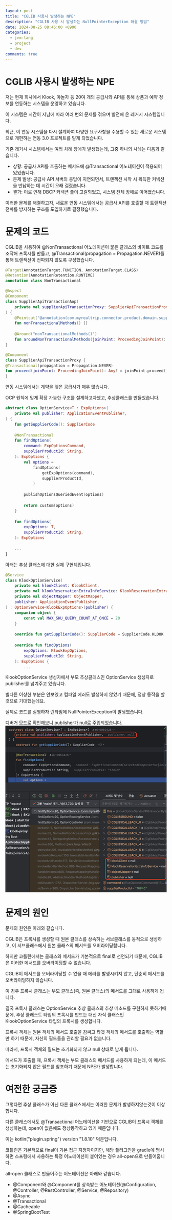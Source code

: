 ```yaml
---
layout: post
title: "CGLIB 사용시 발생하는 NPE"
description: "CGLIB 사용 시 발생하는 NullPointerException 해결 방법"
date: 2024-08-25 08:46:00 +0900
categories:
  - jvm-lang
  - project
  - dev
comments: true
---
```


# CGLIB 사용시 발생하는 NPE

저는 현재 회사에서 Klook, 야놀자 등 20여 개의 공급사와 API를 통해 상품과 예약 정보를 연동하는 시스템을 운영하고 있습니다. 

이 시스템은 시간이 지남에 따라 여러 번의 문제를 겪으며 발전해 온 레거시 시스템입니다.

최근, 이 연동 시스템을 다시 설계하여 다양한 요구사항을 수용할 수 있는 새로운 시스템으로 개편하는 연동 3.0 프로젝트를 맡게 되었습니다. 

기존 레거시 시스템에서는 여러 차례 장애가 발생했는데, 그중 하나의 사례는 다음과 같습니다.

- 상황: 공급사 API를 호출하는 메서드에 @Transactional 어노테이션이 적용되어 있었습니다.
- 문제 발생: 공급사 API 서버의 응답이 지연되면서, 트랜잭션 시작 시 획득한 커넥션을 반납하는 데 시간이 오래 걸렸습니다.
- 결과: 이로 인해 DBCP 커넥션 풀이 고갈되었고, 시스템 전체 장애로 이어졌습니다.

이러한 문제를 해결하고자, 새로운 연동 시스템에서는 공급사 API를 호출할 때 트랜잭션 전파를 방지하는 구조를 도입하기로 결정했습니다. 

# 문제의 코드

CGLIB을 사용하여 @NonTransactional 어노테이션이 붙은 클래스의 바이트 코드를 조작해 프록시를 만들고, @Transactional(propagation = Propagation.NEVER)를 통해 트랜잭션이 전파되지 않도록 구성했습니다.

```kotlin
@Target(AnnotationTarget.FUNCTION, AnnotationTarget.CLASS)
@Retention(AnnotationRetention.RUNTIME)
annotation class NonTransactional
```

```kotlin
@Aspect
@Component
class SupplierApiTransactionAop(
    private val supplierApiTransactionProxy: SupplierApiTransactionProxy,
) {
    @Pointcut("@annotation(com.myrealtrip.connector.product.domain.support.NonTransactional)")
    fun nonTransactionalMethods() {}   

    @Around("nonTransactionalMethods()")
    fun aroundNonTransactionalMethods(joinPoint: ProceedingJoinPoint): Any? = supplierApiTransactionProxy.proceed(joinPoint)
}
```

```kotlin
@Component
class SupplierApiTransactionProxy {
@Transactional(propagation = Propagation.NEVER)
fun proceed(joinPoint: ProceedingJoinPoint): Any? = joinPoint.proceed()
}
```

연동 시스템에서는 계약을 맺은 공급사가 매우 많습니다. 

OCP 원칙에 맞게 확장 가능한 구조를 설계하고자했고, 추상클래스를 만들었습니다.

```kotlin
abstract class OptionService<T : ExpOptions>(
    private val publisher: ApplicationEventPublisher,
) {
    fun getSupplierCode(): SupplierCode

    @NonTransactional
    fun findOptions(
        command: ExpOptionsCommand,
        supplierProductId: String,
    ): ExpOptions {
        val options =
            findOptions(
                getExpOptions(command),
                supplierProductId,
            )

        publishOptionsQueriedEvent(options)

        return custom(options)
    }

    fun findOptions(
        expOptions: T,
        supplierProductId: String,
    ): ExpOptions

    ...
}
```

아래는 추상 클래스에 대한 실제 구현체입니다.

```kotlin
@Service
class KlookOptionService(
    private val klookClient: KlookClient,
    private val klookReservationExtraInfoService: KlookReservationExtraInfoService,
    private val objectMapper: ObjectMapper,
    publisher: ApplicationEventPublisher,
) : OptionService<KlookExpOptions>(publisher) {
    companion object {
        const val MAX_SKU_QUERY_COUNT_AT_ONCE = 20
    }

    override fun getSupplierCode(): SupplierCode = SupplierCode.KLOOK

    override fun findOptions(
        expOptions: KlookExpOptions,
        supplierProductId: String,
    ): ExpOptions {
        ...
```

KlookOptionService 생성자에서 부모 추상클래스인 OptionService 생성자로 publisher를 넘겨주고 있습니다.

별다른 이상한 부분은 안보였고 컴파일 에러도 발생하지 않았기 때문에, 정상 동작을 할 것으로 기대했는데요. 

실제로 코드를 실행하자 런타임에 NullPointerException이 발생했습니다. 

디버거 모드로 확인해보니 publisher가 null로 주입되었습니다.
![img](/assets/img/dev/jvm-lang/cglib-open/img.png)

# 문제의 원인

문제의 원인은 아래와 같습니다.

CGLIB은 프록시를 생성할 때 원본 클래스를 상속하는 서브클래스를 동적으로 생성하고, 이 서브클래스에서 원본 클래스의 메서드를 오버라이딩합니다.

하지만 코틀린에서는 클래스와 메서드가 기본적으로 final로 선언되기 때문에, CGLIB은 이러한 메서드를 오버라이딩할 수 없습니다.

CGLIB이 메서드를 오버라이딩할 수 없을 때 에러를 발생시키지 않고, 단순히 메서드를 오버라이딩하지 않습니다. 

이 경우 프록시 클래스는 부모 클래스(즉, 원본 클래스)의 메서드를 그대로 사용하게 됩니다.

결국 프록시 클래스는 OptionService 추상 클래스의 추상 메소드를 구현하지 못하기때문에, 추상 클래스트 타입의 프록시를 만드는 대신 자식 클래스인 KlookOptionService 타입의 프록시를 생성합니다.

프록시 객체는 원본 객체의 메서드 호출을 감싸고 타겟 객체의 메서드를 호출하는 역할만 하기 때문에, 자신의 필드들을 관리할 필요가 없습니다. 

따라서, 프록시 객체의 필드는 초기화되지 않고 null 상태로 남게 됩니다.

메서드가 호출될 때, 프록시 객체는 부모 클래스의 메서드를 사용하게 되는데, 이 메서드는 초기화되지 않은 필드를 참조하기 때문에 NPE가 발생합니다.

# 여전한 궁금증

그렇다면 추상 클래스가 아닌 다른 클래스에서는 이러한 문제가 발생하지않는것이 이상합니다.

다른 클래스에서도 @Transactional 어노테이션을 기반으로 CGLIB이 프록시 객체를 생성하는데, open이 없음에도 정상동작하고 있기 때문입니다.

이는 kotlin("plugin.spring") version "1.8.10" 덕분입니다.

코틀린은 기본적으로 final이 기본 접근 지정자이지만, 해당 플러그인을 gradle에 명시하면 스프링에서 사용하는 특정 어노테이션이 붙어있는 경우 all-open으로 만들어줍니다.

all-open 클래스로 만들어주는 어노테이션은 아래와 같습니다.

- @Component와 @Component를 상속받는 어노테이션(@Configuration, @Controller, @RestController, @Service, @Repository)
- @Async
- @Transactional
- @Cacheable
- @SpringBootTest

